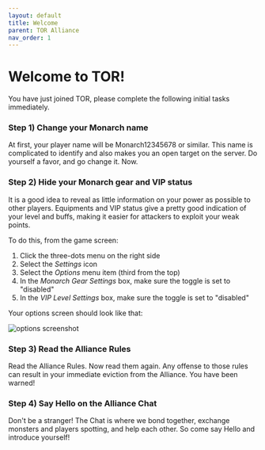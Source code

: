 ```yaml
---
layout: default
title: Welcome
parent: TOR Alliance
nav_order: 1
---
```

# Welcome to TOR!

You have just joined TOR, please complete the following initial tasks immediately.

### Step 1) Change your Monarch name

At first, your player name will be Monarch12345678 or similar. This name is complicated to identify and also makes you an open
target on the server. Do yourself a favor, and go change it. Now.

### Step 2) Hide your Monarch gear and VIP status

It is a good idea to reveal as little information on your power as possible to other players. Equipments and VIP status give a
pretty good indication of your level and buffs, making it easier for attackers to exploit your weak points.

To do this, from the game screen:
1. Click the three-dots menu on the right side
2. Select the _Settings_ icon
3. Select the _Options_ menu item (third from the top)
4. In the _Monarch Gear Settings_ box, make sure the toggle is set to "disabled"
5. In the _VIP Level Settings_ box, make sure the toggle is set to "disabled"

Your options screen should look like that:

![options screenshot](~/assets/images/options.jpg)

### Step 3) Read the Alliance Rules

Read the Alliance Rules. Now read them again. Any offense to those rules can result in your immediate eviction from the Alliance.
You have been warned!

### Step 4) Say Hello on the Alliance Chat

Don't be a stranger! The Chat is where we bond together, exchange monsters and players spotting, and help each other. So come
say Hello and introduce yourself!

